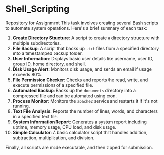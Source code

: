 # Shell_Scripting
Repository for Assignment
This task involves creating several Bash scripts to automate system operations. Here's a brief summary of each task:

1. **Create Directory Structure**: A script to create a directory structure with multiple subdirectories.
2. **File Backup**: A script that backs up `.txt` files from a specified directory into a timestamped backup folder.
3. **User Information**: Displays basic user details like username, user ID, group ID, home directory, and shell.
4. **Disk Usage Alert**: Monitors disk usage, and sends an email if usage exceeds 80%.
5. **File Permission Checker**: Checks and reports the read, write, and execute permissions of a specified file.
6. **Automated Backup**: Backs up the `documents` directory into a compressed file and can be automated using cron.
7. **Process Monitor**: Monitors the `apache2` service and restarts it if it's not running.
8. **Text File Analysis**: Reports the number of lines, words, and characters in a specified text file.
9. **System Information Report**: Generates a system report including uptime, memory usage, CPU load, and disk usage.
10. **Simple Calculator**: A basic calculator script that handles addition, subtraction, multiplication, and division.

Finally, all scripts are made executable, and then zipped for submission.
